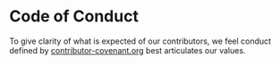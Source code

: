 # Code of Conduct

To give clarity of what is expected of our contributors, we feel conduct defined by [contributor-covenant.org](contributor-covenant.org) best articulates our values.
